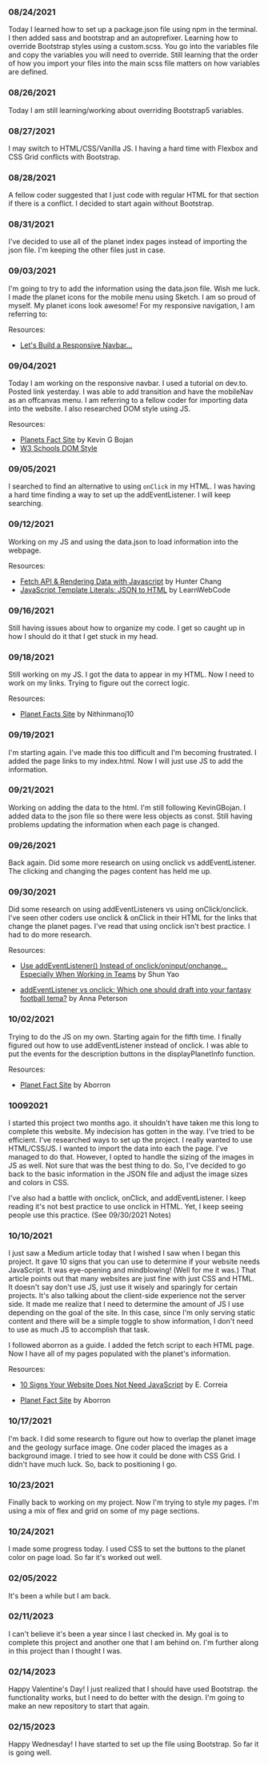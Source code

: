 ### 08/24/2021

Today I learned how to set up a package.json file using npm in the terminal. I then added sass and bootstrap and an autoprefixer. Learning how to override Bootstrap styles using a custom.scss. You go into the variables file and copy the variables you will need to override. Still learning that the order of how you import your files into the main scss file matters on how variables are defined.

### 08/26/2021

Today I am still learning/working about overriding Bootstrap5 variables.

### 08/27/2021

I may switch to HTML/CSS/Vanilla JS. I having a hard time with Flexbox and CSS Grid conflicts with Bootstrap.

### 08/28/2021

A fellow coder suggested that I just code with regular HTML for that section if there is a conflict. I decided to start again without Bootstrap.

### 08/31/2021

I've decided to use all of the planet index pages instead of importing the json file. I'm keeping the other files just in case.

### 09/03/2021

I'm going to try to add the information using the data.json file. Wish me luck. I made the planet icons for the mobile menu using Sketch. I am so proud of myself. My planet icons look awesome! For my responsive navigation, I am referring to:

Resources:

- [Let's Build a Responsive Navbar...](https://dev.to/devggaurav/let-s-build-a-responsive-navbar-and-hamburger-menu-using-html-css-and-javascript-4gci)

### 09/04/2021

Today I am working on the responsive navbar. I used a tutorial on dev.to. Posted link yesterday. I was able to add transition and have the mobileNav as an offcanvas menu. I am referring to a fellow coder for importing data into the website. I also researched DOM style using JS.

Resources:

- [Planets Fact Site](https://github.com/KevinGBojan/planets-fact-site) by Kevin G Bojan
- [W3 Schools DOM Style](https://www.w3schools.com/jsref/prop_style_background.asp)

### 09/05/2021

I searched to find an alternative to using `onClick` in my HTML. I was having a hard time finding a way to set up the addEventListener. I will keep searching.

### 09/12/2021

Working on my JS and using the data.json to load information into the webpage.

Resources:

- [Fetch API & Rendering Data with Javascript](https://youtu.be/FN_ffvw_ksE) by Hunter Chang
- [JavaScript Template Literals: JSON to HTML](https://youtu.be/DG4obitDvUA) by LearnWebCode

### 09/16/2021

Still having issues about how to organize my code. I get so caught up in how I should do it that I get stuck in my head.

### 09/18/2021

Still working on my JS. I got the data to appear in my HTML. Now I need to work on my links. Trying to figure out the correct logic.

Resources:

- [Planet Facts Site](https://github.com/nithinmanoj10/Planets-Fact-Site) by Nithinmanoj10

### 09/19/2021

I'm starting again. I've made this too difficult and I'm becoming frustrated. I added the page links to my index.html. Now I will just use JS to add the information.

### 09/21/2021

Working on adding the data to the html. I'm still following KevinGBojan. I added data to the json file so there were less objects as const. Still having problems updating the information when each page is changed.

### 09/26/2021

Back again. Did some more research on using onclick vs addEventListener. The clicking and changing the pages content has held me up.

### 09/30/2021

Did some research on using addEventListeners vs using onClick/onclick. I've seen other coders use onclick & onClick in their HTML for the links that change the planet pages. I've read that using onclick isn't best practice. I had to do more research.

Resources:

- [Use addEventListener() Instead of onclick/oninput/onchange... Especially When Working in Teams](https://medium.com/@ysmiracle/use-addeventlistener-instead-of-onclick-oninput-onchange-especially-when-working-in-teams-50ad40badb8d) by Shun Yao

- [addEventListener vs onclick: Which one should draft into your fantasy football tema?](https://medium.com/@annapeterson89/addeventlistener-vs-onclick-which-one-should-you-draft-into-your-fantasy-football-team-16ea9ae71ee0) by Anna Peterson

### 10/02/2021

Trying to do the JS on my own. Starting again for the fifth time. I finally figured out how to use addEventListener instead of onclick. I was able to put the events for the description buttons in the displayPlanetInfo function.

Resources:

- [Planet Fact Site](https://github.com/aborron/planets-fact-site) by Aborron

### 10092021

I started this project two months ago. it shouldn't have taken me this long to complete this website. My indecision has gotten in the way. I've tried to be efficient. I've researched ways to set up the project. I really wanted to use HTML/CSS/JS. I wanted to import the data into each the page. I've managed to do that. However, I opted to handle the sizing of the images in JS as well. Not sure that was the best thing to do. So, I've decided to go back to the basic information in the JSON file and adjust the image sizes and colors in CSS.

I've also had a battle with onclick, onClick, and addEventListener. I keep reading it's not best practice to use onclick in HTML. Yet, I keep seeing people use this practice. (See 09/30/2021 Notes)

### 10/10/2021

I just saw a Medium article today that I wished I saw when I began this project. It gave 10 signs that you can use to determine if your website needs JavaScript. It was eye-opening and mindblowing! (Well for me it was.) That article points out that many websites are just fine with just CSS and HTML. It doesn't say don't use JS, just use it wisely and sparingly for certain projects. It's also talking about the client-side experience not the server side. It made me realize that I need to determine the amount of JS I use depending on the goal of the site. In this case, since I'm only serving static content and there will be a simple toggle to show information, I don't need to use as much JS to accomplish that task.

I followed aborron as a guide. I added the fetch script to each HTML page. Now I have all of my pages populated with the planet's information.

Resources:

- [10 Signs Your Website Does Not Need JavaScript](https://betterprogramming.pub/10-signs-your-website-does-not-need-javascript-c1a416cdeee8) by E. Correia

- [Planet Fact Site](https://github.com/aborron/planets-fact-site) by Aborron

### 10/17/2021

I'm back. I did some research to figure out how to overlap the planet image and the geology surface image. One coder placed the images as a background image. I tried to see how it could be done with CSS Grid. I didn't have much luck. So, back to positioning I go.

### 10/23/2021

Finally back to working on my project. Now I'm trying to style my pages. I'm using a mix of flex and grid on some of my page sections.

### 10/24/2021

I made some progress today. I used CSS to set the buttons to the planet color on page load. So far it's worked out well.

### 02/05/2022

It's been a while but I am back.

### 02/11/2023
I can't believe it's been a year since I last checked in. My goal is to complete this project and another one that I am behind on. I'm further along in this project than I thought I was. 

### 02/14/2023
Happy Valentine's Day! I just realized that I should have used Bootstrap. the functionality works, but I need to do better with the design. I'm going to make an new repository to start that again. 

### 02/15/2023
Happy Wednesday! I have started to set up the file using Bootstrap. So far it is going well. 
